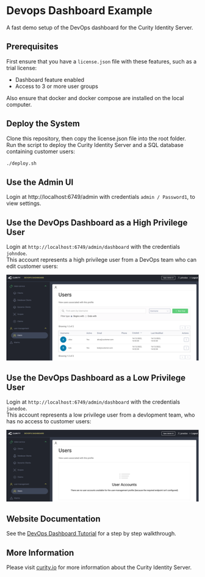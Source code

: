 # Devops Dashboard Example

A fast demo setup of the DevOps dashboard for the Curity Identity Server.

## Prerequisites

First ensure that you have a `license.json` file with these features, such as a trial license:

- Dashboard feature enabled
- Access to 3 or more user groups 

Also ensure that docker and docker compose are installed on the local computer.

## Deploy the System

Clone this repository, then copy the license.json file into the root folder.\
Run the script to deploy the Curity Identity Server and a SQL database containing customer users:

```bash
./deploy.sh
```

## Use the Admin UI

Login at http://localhost:6749/admin with credentials `admin / Password1`, to view settings.

## Use the DevOps Dashboard as a High Privilege User

Login at `http://localhost:6749/admin/dashboard` with the credentials `johndoe`.\
This account represents a high privilege user from a DevOps team who can edit customer users:

![DevOps User](doc/devops-user-access.png)

## Use the DevOps Dashboard as a Low Privilege User

Login at `http://localhost:6749/admin/dashboard` with the credentials `janedoe`.\
This account represents a low privilege user from a devlopment team, who has no access to customer users:

![Developer User](doc/developer-user-access.png)

## Website Documentation

See the [DevOps Dashboard Tutorial](https://curity.io/resources/learn/devops-dashboard-user-administration) for a step by step walkthrough.

## More Information

Please visit [curity.io](https://curity.io/) for more information about the Curity Identity Server.
